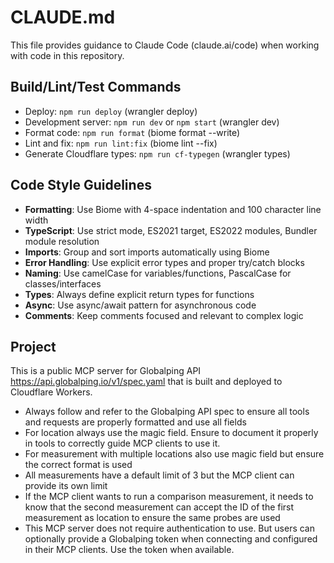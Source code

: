 # CLAUDE.md

This file provides guidance to Claude Code (claude.ai/code) when working with code in this repository.

## Build/Lint/Test Commands
- Deploy: `npm run deploy` (wrangler deploy)
- Development server: `npm run dev` or `npm start` (wrangler dev)
- Format code: `npm run format` (biome format --write)
- Lint and fix: `npm run lint:fix` (biome lint --fix)
- Generate Cloudflare types: `npm run cf-typegen` (wrangler types)

## Code Style Guidelines
- **Formatting**: Use Biome with 4-space indentation and 100 character line width
- **TypeScript**: Use strict mode, ES2021 target, ES2022 modules, Bundler module resolution
- **Imports**: Group and sort imports automatically using Biome
- **Error Handling**: Use explicit error types and proper try/catch blocks
- **Naming**: Use camelCase for variables/functions, PascalCase for classes/interfaces
- **Types**: Always define explicit return types for functions
- **Async**: Use async/await pattern for asynchronous code
- **Comments**: Keep comments focused and relevant to complex logic

## Project

This is a public MCP server for Globalping API https://api.globalping.io/v1/spec.yaml that is built and deployed to Cloudflare Workers.

- Always follow and refer to the Globalping API spec to ensure all tools and requests are properly formatted and use all fields
- For location always use the magic field. Ensure to document it properly in tools to correctly guide MCP clients to use it.
- For measurement with multiple locations also use magic field but ensure the correct format is used
- All measurements have a default limit of 3 but the MCP client can provide its own limit
- If the MCP client wants to run a comparison measurement, it needs to know that the second measurement can accept the ID of the first measurement as location to ensure the same probes are used
- This MCP server does not require authentication to use. But users can optionally provide a Globalping token when connecting and configured in their MCP clients. Use the token when available.
